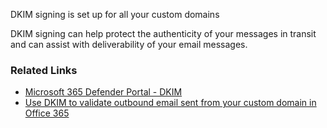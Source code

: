 DKIM signing is set up for all your custom domains

DKIM signing can help protect the authenticity of your messages in transit and can assist with deliverability of your email messages.

### Related Links

* [Microsoft 365 Defender Portal - DKIM](https://security.microsoft.com/authentication?viewid=DKIM) 
* [Use DKIM to validate outbound email sent from your custom domain in Office 365](https://aka.ms/orca-dkim-docs-1)
